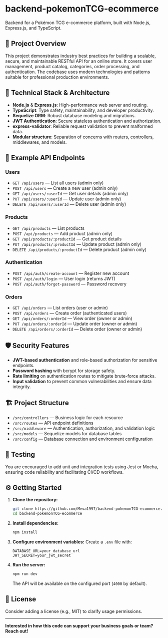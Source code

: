 # backend-pokemonTCG-ecommerce

Backend for a Pokémon TCG e-commerce platform, built with Node.js, Express.js, and TypeScript.

## 👔 Project Overview

This project demonstrates industry best practices for building a scalable, secure, and maintainable RESTful API for an online store. It covers user management, product catalog, categories, order processing, and authentication. The codebase uses modern technologies and patterns suitable for professional production environments.

## 🧩 Technical Stack & Architecture

- **Node.js** & **Express.js**: High-performance web server and routing.
- **TypeScript**: Type safety, maintainability, and developer productivity.
- **Sequelize ORM**: Robust database modeling and migrations.
- **JWT Authentication**: Secure stateless authentication and authorization.
- **express-validator**: Reliable request validation to prevent malformed data.
- **Modular structure**: Separation of concerns with routers, controllers, middlewares, and models.

## 🔗 Example API Endpoints

### Users
- `GET /api/users` — List all users (admin only)
- `POST /api/users` — Create a new user (admin only)
- `GET /api/users/:userId` — Get user details (admin only)
- `PUT /api/users/:userId` — Update user (admin only)
- `DELETE /api/users/:userId` — Delete user (admin only)

### Products
- `GET /api/products` — List products
- `POST /api/products` — Add product (admin only)
- `GET /api/products/:productId` — Get product details
- `PUT /api/products/:productId` — Update product (admin only)
- `DELETE /api/products/:productId` — Delete product (admin only)

### Authentication
- `POST /api/auth/create-account` — Register new account
- `POST /api/auth/login` — User login (returns JWT)
- `POST /api/auth/forgot-password` — Password recovery

### Orders
- `GET /api/orders` — List orders (user or admin)
- `POST /api/orders` — Create order (authenticated users)
- `GET /api/orders/:orderId` — View order (owner or admin)
- `PUT /api/orders/:orderId` — Update order (owner or admin)
- `DELETE /api/orders/:orderId` — Delete order (owner or admin)

## 🛡️ Security Features

- **JWT-based authentication** and role-based authorization for sensitive endpoints.
- **Password hashing** with bcrypt for storage safety.
- **Rate limiting** on authentication routes to mitigate brute-force attacks.
- **Input validation** to prevent common vulnerabilities and ensure data integrity.

## 🏗️ Project Structure

- `/src/controllers` — Business logic for each resource
- `/src/routes` — API endpoint definitions
- `/src/middleware` — Authentication, authorization, and validation logic
- `/src/models` — Sequelize models for database tables
- `/src/config` — Database connection and environment configuration

## 🧪 Testing

You are encouraged to add unit and integration tests using Jest or Mocha, ensuring code reliability and facilitating CI/CD workflows.

## ⚙️ Getting Started

1. **Clone the repository:**
   ```bash
   git clone https://github.com/Meva1997/backend-pokemonTCG-ecommerce.git
   cd backend-pokemonTCG-ecommerce
   ```

2. **Install dependencies:**
   ```bash
   npm install
   ```

3. **Configure environment variables:**
   Create a `.env` file with:
   ```
   DATABASE_URL=your_database_url
   JWT_SECRET=your_jwt_secret
   ```

4. **Run the server:**
   ```bash
   npm run dev
   ```
   The API will be available on the configured port (`4000` by default).

## 📄 License

Consider adding a license (e.g., MIT) to clarify usage permissions.

---

**Interested in how this code can support your business goals or team? Reach out!**